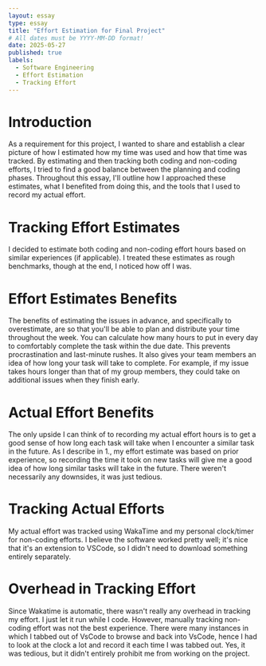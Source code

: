 ```yaml
---
layout: essay
type: essay
title: "Effort Estimation for Final Project"
# All dates must be YYYY-MM-DD format!
date: 2025-05-27
published: true
labels:
  - Software Engineering
  - Effort Estimation
  - Tracking Effort
---
```


# Introduction

As a requirement for this project, I wanted to share and establish a clear picture of how I estimated how my time was used and how that time was tracked. By estimating and then tracking both coding and non-coding efforts, I tried to find a good balance between the planning and coding phases. Throughout this essay, I'll outline how I approached these estimates, what I benefited from doing this, and the tools that I used to record my actual effort.

# Tracking Effort Estimates

I decided to estimate both coding and non-coding effort hours based on similar experiences (if applicable). I treated these estimates as rough benchmarks, though at the end, I noticed how off I was.

# Effort Estimates Benefits

The benefits of estimating the issues in advance, and specifically to overestimate, are so that you'll be able to plan and distribute your time throughout the week. You can calculate how many hours to put in every day to comfortably complete the task within the due date. This prevents procrastination and last-minute rushes. It also gives your team members an idea of how long your task will take to complete. For example, if my issue takes hours longer than that of my group members, they could take on additional issues when they finish early. 

# Actual Effort Benefits

The only upside I can think of to recording my actual effort hours is to get a good sense of how long each task will take when I encounter a similar task in the future. As I describe in 1., my effort estimate was based on prior experience, so recording the time it took on new tasks will give me a good idea of how long similar tasks will take in the future. There weren't necessarily any downsides, it was just tedious.

# Tracking Actual Efforts

My actual effort was tracked using WakaTime and my personal clock/timer for non-coding efforts. I believe the software worked pretty well; it's nice that it's an extension to VSCode, so I didn't need to download something entirely separately.



# Overhead in Tracking Effort

Since Wakatime is automatic, there wasn't really any overhead in tracking my effort. I just let it run while I code. However, manually tracking non-coding effort was not the best experience. There were many instances in which I tabbed out of VsCode to browse and back into VsCode, hence I had to look at the clock a lot and record it each time I was tabbed out. Yes, it was tedious, but it didn't entirely prohibit me from working on the project. 
